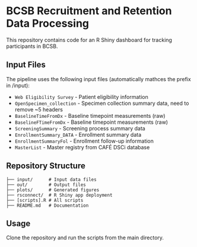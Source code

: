 # BCSB Recruitment and Retention Data Processing

This repository contains code for an R Shiny dashboard for tracking participants in BCSB.

## Input Files

The pipeline uses the following input files (automatically mathces the prefix in /input):

- `Web Eligibility Survey` - Patient eligibility information
- `OpenSpecimen_collection` - Specimen collection summary data, need to remove ~5 headers
- `BaselineTimeFromDx` - Baseline timepoint measurements (raw)
- `BaselineFTimeFromDx` - Baseline timepoint measurements (raw)
- `ScreeningSummary` - Screening process summary data
- `EnrollmentSummary_DATA` - Enrollment summary data
- `EnrollmentSummaryFol` - Enrollment follow-up information
- `MasterList` - Master registry from CAFÉ DSCi database

## Repository Structure
```
├── input/      # Input data files
├── out/        # Output files
├── plots/      # Generated figures
├── rsconnect/  # R Shiny app deployment
├── [scripts].R # All scripts
├── README.md   # Documentation
```
## Usage

Clone the repository and run the scripts from the main directory.
